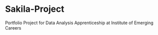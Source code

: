 # Sakila-Project
Portfolio Project for Data Analysis Apprenticeship at Institute of Emerging Careers  
